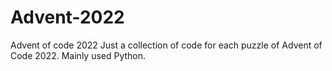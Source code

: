 # Advent-2022
Advent of code 2022
Just a collection of code for each puzzle of Advent of Code 2022. 
Mainly used Python. 
